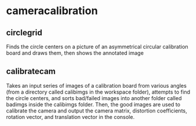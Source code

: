 # cameracalibration

## circlegrid

Finds the circle centers on a picture of an asymmetrical circular calibration board and draws them, then shows the annotated image

## calibratecam

Takes an input series of images of a calibration board from various angles (from a directory called calibimgs in the workspace folder), attempts to find the circle centers, and sorts bad/failed images into another folder called badimgs inside the calibimgs folder. Then, the good images are used to calibrate the camera and output the camera matrix, distortion coefficients, rotation vector, and translation vector in the console.
